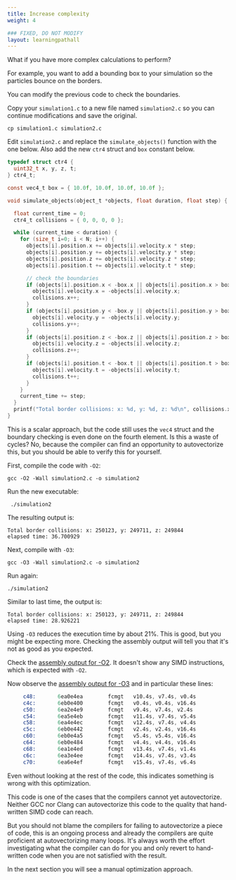 ```yaml
---
title: Increase complexity
weight: 4

### FIXED, DO NOT MODIFY
layout: learningpathall
---
```


What if you have more complex calculations to perform?

For example, you want to add a bounding box to your simulation so the particles bounce on the borders.

You can modify the previous code to check the boundaries.

Copy your `simulation1.c` to a new file named `simulation2.c` so you can continue modifications and save the original.

```console
cp simulation1.c simulation2.c
```

Edit `simulation2.c` and replace the `simulate_objects()` function with the one below. Also add the new `ctr4` struct and `box` constant below.

```C
typedef struct ctr4 {
  uint32_t x, y, z, t;
} ctr4_t;

const vec4_t box = { 10.0f, 10.0f, 10.0f, 10.0f };

void simulate_objects(object_t *objects, float duration, float step) {

  float current_time = 0;
  ctr4_t collisions = { 0, 0, 0, 0 };

  while (current_time < duration) {
    for (size_t i=0; i < N; i++) {
      objects[i].position.x += objects[i].velocity.x * step;
      objects[i].position.y += objects[i].velocity.y * step;
      objects[i].position.z += objects[i].velocity.z * step;
      objects[i].position.t += objects[i].velocity.t * step;

      // check the boundaries
      if (objects[i].position.x < -box.x || objects[i].position.x > box.x) {
        objects[i].velocity.x = -objects[i].velocity.x;
        collisions.x++;
      }
      if (objects[i].position.y < -box.y || objects[i].position.y > box.y) {
        objects[i].velocity.y = -objects[i].velocity.y;
        collisions.y++;
      }
      if (objects[i].position.z < -box.z || objects[i].position.z > box.z) {
        objects[i].velocity.z = -objects[i].velocity.z;
        collisions.z++;
      }
      if (objects[i].position.t < -box.t || objects[i].position.t > box.t) {
        objects[i].velocity.t = -objects[i].velocity.t;
        collisions.t++;
      }
    }
    current_time += step;
  }
  printf("Total border collisions: x: %d, y: %d, z: %d\n", collisions.x, collisions.y, collisions.z);
}
```

This is a scalar approach, but the code still uses the `vec4` struct and the boundary checking is even done on the fourth element. Is this a waste of cycles? No, because the compiler can find an opportunity to autovectorize this, but you should be able to verify this for yourself.

First, compile the code with `-O2`:

```console
gcc -O2 -Wall simulation2.c -o simulation2
```

Run the new executable:

```console
 ./simulation2
```

The resulting output is:

```output
Total border collisions: x: 250123, y: 249711, z: 249844
elapsed time: 36.700929
```

Next, compile with `-O3`:

```console
gcc -O3 -Wall simulation2.c -o simulation2
```

Run again:

```console
./simulation2
```

Similar to last time, the output is:

```output
Total border collisions: x: 250123, y: 249711, z: 249844
elapsed time: 28.926221
```

Using `-O3` reduces the execution time by about 21%. This is good, but you might be expecting more. Checking the assembly output will tell you that it's not as good as you expected. 

Check the [assembly output for -O2](../simulate_objects_O2.s). It doesn't show any SIMD instructions, which is expected with `-O2`.

Now observe the [assembly output for -O3](../simulate_objects_O3.s) and in particular these lines:

```simulate2_objects_O3.s
     c48:       6ea0e4ea        fcmgt   v10.4s, v7.4s, v0.4s
     c4c:       6eb0e400        fcmgt   v0.4s, v0.4s, v16.4s
     c50:       6ea2e4e9        fcmgt   v9.4s, v7.4s, v2.4s
     c54:       6ea5e4eb        fcmgt   v11.4s, v7.4s, v5.4s
     c58:       6ea4e4ec        fcmgt   v12.4s, v7.4s, v4.4s
     c5c:       6eb0e442        fcmgt   v2.4s, v2.4s, v16.4s
     c60:       6eb0e4a5        fcmgt   v5.4s, v5.4s, v16.4s
     c64:       6eb0e484        fcmgt   v4.4s, v4.4s, v16.4s
     c68:       6ea1e4ed        fcmgt   v13.4s, v7.4s, v1.4s
     c6c:       6ea3e4ee        fcmgt   v14.4s, v7.4s, v3.4s
     c70:       6ea6e4ef        fcmgt   v15.4s, v7.4s, v6.4s
```

Even without looking at the rest of the code, this indicates something is wrong with this optimization. 

This code is one of the cases that the compilers cannot yet autovectorize. Neither GCC nor Clang can autovectorize this code to the quality that hand-written SIMD code can reach. 

But you should not blame the compilers for failing to autovectorize a piece of code, this is an ongoing process and already the compilers are quite proficient at autovectorizing many loops. It's always worth the effort investigating what the compiler can do for you and only revert to hand-written code when you are not satisfied with the result.

In the next section you will see a manual optimization approach.